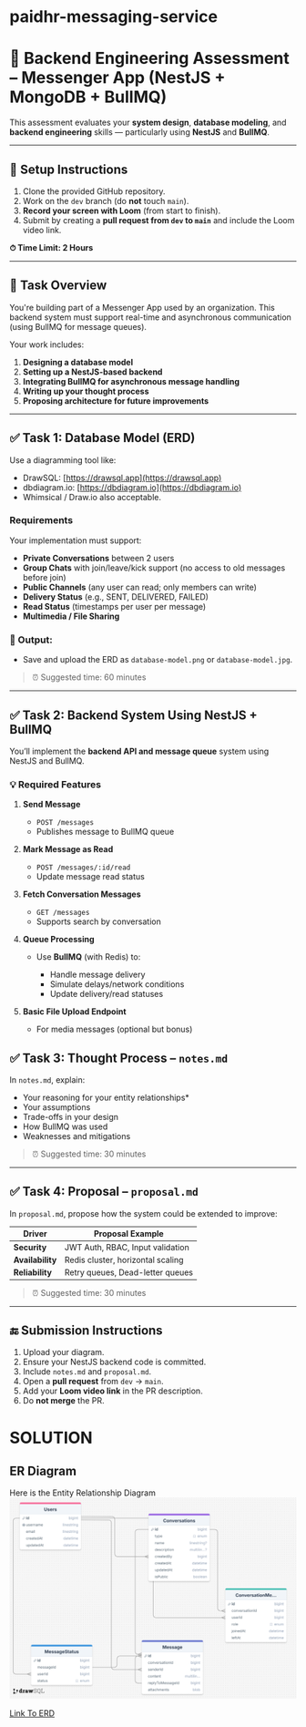 # paidhr-messaging-service

# 🧪 Backend Engineering Assessment – Messenger App (NestJS + MongoDB + BullMQ)

This assessment evaluates your **system design**, **database modeling**, and **backend engineering** skills — particularly using **NestJS** and **BullMQ**.

---

## 🔧 Setup Instructions

1. Clone the provided GitHub repository.
2. Work on the `dev` branch (do **not** touch `main`).
3. **Record your screen with Loom** (from start to finish).
4. Submit by creating a **pull request from `dev` to `main`** and include the Loom video link.

**⏱ Time Limit: 2 Hours**

---

## 📌 Task Overview

You're building part of a Messenger App used by an organization. This backend system must support real-time and asynchronous communication (using BullMQ for message queues).

Your work includes:

1. **Designing a database model**
2. **Setting up a NestJS-based backend**
3. **Integrating BullMQ for asynchronous message handling**
4. **Writing up your thought process**
5. **Proposing architecture for future improvements**

---

## ✅ Task 1: Database Model (ERD)

Use a diagramming tool like:

- DrawSQL: [https://drawsql.app](https://drawsql.app)
- dbdiagram.io: [https://dbdiagram.io](https://dbdiagram.io)
- Whimsical / Draw\.io also acceptable.

### **Requirements**

Your implementation must support:

- **Private Conversations** between 2 users
- **Group Chats** with join/leave/kick support (no access to old messages before join)
- **Public Channels** (any user can read; only members can write)
- **Delivery Status** (e.g., SENT, DELIVERED, FAILED)
- **Read Status** (timestamps per user per message)
- **Multimedia / File Sharing**

### 📄 Output:

- Save and upload the ERD as `database-model.png` or `database-model.jpg`.

> ⏰ Suggested time: 60 minutes

---

## ✅ Task 2: Backend System Using NestJS + BullMQ

You’ll implement the **backend API and message queue** system using NestJS and BullMQ.

### 💡 Required Features

1. **Send Message**

   - `POST /messages`
   - Publishes message to BullMQ queue

2. **Mark Message as Read**

   - `POST /messages/:id/read`
   - Update message read status

3. **Fetch Conversation Messages**

   - `GET /messages`
   - Supports search by conversation

4. **Queue Processing**

   - Use **BullMQ** (with Redis) to:

     - Handle message delivery
     - Simulate delays/network conditions
     - Update delivery/read statuses

5. **Basic File Upload Endpoint**

   - For media messages (optional but bonus)

## ✅ Task 3: Thought Process – `notes.md`

In `notes.md`, explain:

- Your reasoning for your entity relationships\*
- Your assumptions
- Trade-offs in your design
- How BullMQ was used
- Weaknesses and mitigations

> ⏰ Suggested time: 30 minutes

---

## ✅ Task 4: Proposal – `proposal.md`

In `proposal.md`, propose how the system could be extended to improve:

| Driver           | Proposal Example                  |
| ---------------- | --------------------------------- |
| **Security**     | JWT Auth, RBAC, Input validation  |
| **Availability** | Redis cluster, horizontal scaling |
| **Reliability**  | Retry queues, Dead-letter queues  |

> ⏰ Suggested time: 30 minutes

---

## 🔚 Submission Instructions

1. Upload your diagram.
2. Ensure your NestJS backend code is committed.
3. Include `notes.md` and `proposal.md`.
4. Open a **pull request** from `dev` → `main`.
5. Add your **Loom video link** in the PR description.
6. Do **not merge** the PR.

# SOLUTION

## ER Diagram

Here is the Entity Relationship Diagram
![ERD](https://github.com/paidhr/paidhr-messaging-service/blob/dev/erd.png)

[Link To ERD](https://drawsql.app/teams/codedadis/diagrams/paidhr)
